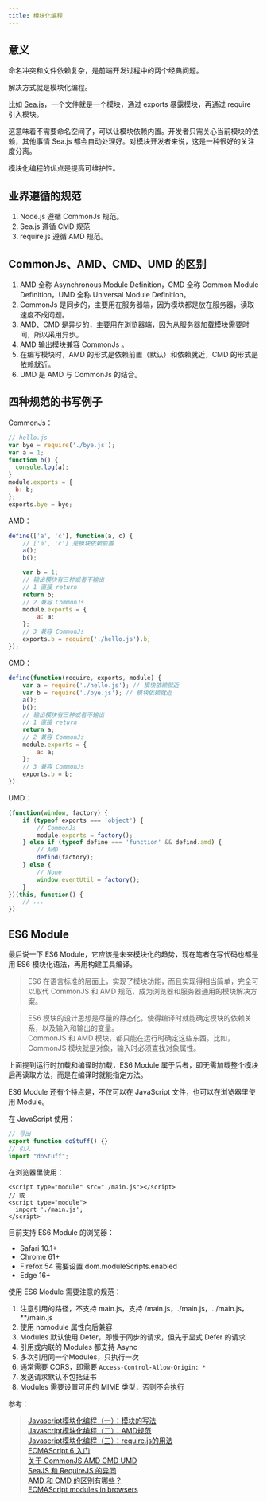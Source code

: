 ```yaml
---
title: 模块化编程
---
```


## 意义

命名冲突和文件依赖复杂，是前端开发过程中的两个经典问题。

解决方式就是模块化编程。

比如 [Sea.js][1]，一个文件就是一个模块，通过 exports 暴露模块，再通过 require 引入模块。

这意味着不需要命名空间了，可以让模块依赖内置。开发者只需关心当前模块的依赖，其他事情 Sea.js 都会自动处理好。对模块开发者来说，这是一种很好的关注度分离。

模块化编程的优点是提高可维护性。

## 业界遵循的规范

1. Node.js 遵循 CommonJs 规范。
1. Sea.js 遵循 CMD 规范
1. require.js 遵循 AMD 规范。

## CommonJs、AMD、CMD、UMD 的区别

1. AMD 全称 Asynchronous Module Definition，CMD 全称 Common Module Definition，UMD 全称 Universal Module Definition。
1. CommonJs 是同步的，主要用在服务器端，因为模块都是放在服务器，读取速度不成问题。
1. AMD、CMD 是异步的，主要用在浏览器端，因为从服务器加载模块需要时间，所以采用异步。
1. AMD 输出模块兼容 CommonJs 。
1. 在编写模块时，AMD 的形式是依赖前置（默认）和依赖就近，CMD 的形式是依赖就近。
1. UMD 是 AMD 与 CommonJs 的结合。

## 四种规范的书写例子

CommonJs：
```javascript
// hello.js
var bye = require('./bye.js');
var a = 1;
function b() {
  console.log(a);
}
module.exports = {
  b: b;
};
exports.bye = bye;
```

AMD：
```javascript
define(['a', 'c'], function(a, c) {
    // ['a', 'c'] 是模块依赖前置
    a();
    b();

    var b = 1;
    // 输出模块有三种或者不输出
    // 1 直接 return
    return b;
    // 2 兼容 CommonJs
    module.exports = {
        a: a;
    };
    // 3 兼容 CommonJs
    exports.b = require('./hello.js').b;
});
```

CMD：
```javascript
define(function(require, exports, module) {
    var a = require('./hello.js'); // 模块依赖就近
    var b = require('./bye.js'); // 模块依赖就近
    a();
    b();
    // 输出模块有三种或者不输出
    // 1 直接 return
    return a;
    // 2 兼容 CommonJs
    module.exports = {
        a: a;
    };
    // 3 兼容 CommonJs
    exports.b = b;
})
```

UMD：
```javascript
(function(window, factory) {
    if (typeof exports === 'object') {
        // CommonJs
        module.exports = factory();
    } else if (typeof define === 'function' && defind.amd) {
        // AMD
        defind(factory);
    } else {
        // None
        window.eventUtil = factory();
    }
})(this, function() {
    // ...
})
```

## ES6 Module

最后说一下 ES6 Module，它应该是未来模块化的趋势，现在笔者在写代码也都是用 ES6 模块化语法，再用构建工具编译。

> ES6 在语言标准的层面上，实现了模块功能，而且实现得相当简单，完全可以取代 CommonJS 和 AMD 规范，成为浏览器和服务器通用的模块解决方案。  

> ES6 模块的设计思想是尽量的静态化，使得编译时就能确定模块的依赖关系，以及输入和输出的变量。  
> CommonJS 和 AMD 模块，都只能在运行时确定这些东西。比如，CommonJS 模块就是对象，输入时必须查找对象属性。

上面提到运行时加载和编译时加载，ES6 Module 属于后者，即无需加载整个模块后再读取方法，而是在编译时就能指定方法。

ES6 Module 还有个特点是，不仅可以在 JavaScript 文件，也可以在浏览器里使用 Module。

在 JavaScript 使用：
```javascript
// 导出
export function doStuff() {}
// 引入
import "doStuff";
```

在浏览器里使用：
```
<script type="module" src="./main.js"></script>
// 或
<script type="module">
  import './main.js';
</script>
```

目前支持 ES6 Module 的浏览器：
- Safari 10.1+
- Chrome 61+
- Firefox 54 需要设置 dom.moduleScripts.enabled
- Edge 16+

使用 ES6 Module 需要注意的规范：
1. 注意引用的路径，不支持 main.js，支持 /main.js，./main.js，../main.js，**/main.js
1. 使用 nomodule 属性向后兼容
1. Modules 默认使用 Defer，即慢于同步的请求，但先于显式 Defer 的请求
1. 引用或内联的 Modules 都支持 Async
1. 多次引用同一个Modules，只执行一次
1. 通常需要 CORS，即需要 `Access-Control-Allow-Origin: *`
1. 发送请求默认不包括证书
1. Modules 需要设置可用的 MIME 类型，否则不会执行

参考：
> [Javascript模块化编程（一）：模块的写法](http://www.ruanyifeng.com/blog/2012/10/javascript_module.html)  
> [Javascript模块化编程（二）：AMD规范](http://www.ruanyifeng.com/blog/2012/10/asynchronous_module_definition.html)  
> [Javascript模块化编程（三）：require.js的用法](http://www.ruanyifeng.com/blog/2012/11/require_js.html)  
> [ECMAScript 6 入门](http://es6.ruanyifeng.com/#docs/module)  
> [关于 CommonJS AMD CMD UMD](https://my.oschina.net/felumanman/blog/263330?p=1)  
> [SeaJS 和 RequireJS 的异同](https://lifesinger.wordpress.com/2011/05/17/the-difference-between-seajs-and-requirejs/)  
> [AMD 和 CMD 的区别有哪些？](https://www.zhihu.com/question/20351507)  
> [ECMAScript modules in browsers](https://jakearchibald.com/2017/es-modules-in-browsers/)  

  [1]: https://seajs.github.io/seajs/docs/